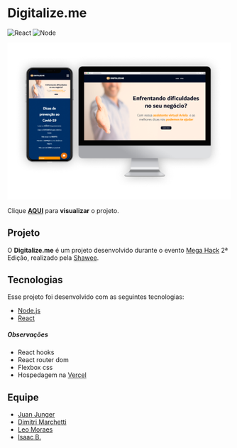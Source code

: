 # Digitalize.me

![React](https://img.shields.io/badge/Frontend-React-blue) ![Node](https://img.shields.io/badge/Language-Node-orange)

![Frontend](./assets/mockup.png)

Clique **[AQUI](https://digitalizeme.us/)** para **visualizar** o projeto.



## Projeto

O **Digitalize.me** é um projeto desenvolvido durante o evento [Mega Hack](https://www.megahack.com.br/) 2ª Edição, realizado pela [Shawee](https://shawee.io/). 



## Tecnologias

Esse projeto foi desenvolvido com as seguintes tecnologias:

- [Node.js](https://nodejs.org/en/)
- [React](https://pt-br.reactjs.org/)

##### Observações

- React hooks
- React router dom
- Flexbox css
- Hospedagem na [Vercel](https://vercel.com/)



## Equipe

- [Juan Junger](https://www.linkedin.com/in/juan-junger/)
- [Dimitri Marchetti](https://www.linkedin.com/in/dimitri-marchetti/)
- [Leo Moraes](https://www.linkedin.com/in/leohmoraes/)
- [Isaac B.](https://www.linkedin.com/in/iop/)


